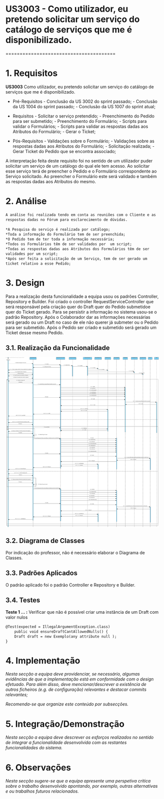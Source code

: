# US3003 - Como utilizador, eu pretendo solicitar um serviço do catálogo de serviços que me é disponibilizado.
=======================================


# 1. Requisitos


**US3003** Como utilizador, eu pretendo solicitar um serviço do catálogo de serviços que me é disponibilizado.

- Pré-Requisitos
		- Conclusão da US 3002 do sprint passado;
		- Conclusão da US 1004 do sprint passado;
		- Conclusão da US 1007 do sprint atual;

- Requisitos
		- Solicitar o serviço pretendido;
		- Preenchimento do Pedido para ser submetido;
		- Preenchimento do Formulário;
		- Scripts para validar o Formulários;
		- Scripts para validar as respostas dadas aos Atributos do Formulário;
		- Gerar o Ticket;

- Pós-Requisitos
		- Validações sobre o Formulário;
		- Validações sobre as respostas dadas aos Atributos do Formulário;
		- Solicitação realizada;
		- Gerar Ticket do Pedido que se encontra associado;

A interpretação feita deste requisito foi no sentido de um utilizador puder solicitar um serviço de um catálogo do qual ele tem acesso. Ao solicitar esse serviço terá de preencher o Pedido e o Formulário correspondente ao Serviço solicitado. Ao preencher o Formulário este será validado e também as respostas dadas aos Atributos do mesmo.

# 2. Análise

	A análise foi realizada tendo em conta as reuniões com o Cliente e as respostas dadas no Fórum para esclarecimento de dúvidas.

	*A Pesquisa do serviço é realizada por catálogo;
	*Toda a informação do Formulário tem de ser preenchida;
	*O Pedido tem de ter toda a informação necessária;
	*Todos os Formulários têm de ser validados por  um script;
	*Todas as respostas dadas aos Atributos dos Formulários têm de ser validades por um script;
	*Após ser feita a solicitação de um Serviço, tem de ser gerado um ticket relativo a esse Pedido;

# 3. Design

Para a realização desta funcionalidade a equipa usou os padrões Controller, Repository e Builder.
Foi criado o controller RequestServiceController que será responsável pela criação quer do Draft quer do Pedido submetidoe quer do Ticket gerado.
Para se persistir a informação no sistema usou-se o padrão Repository.
Após o Colaborador dar as informações necessárias será gerado ou um Draft no caso de ele não querer já submeter ou o Pedido para ser submetido.
Após o Pedido ser criado e submetido será gerado um Ticket desse mesmo Pedido.

## 3.1. Realização da Funcionalidade

![SD_US3003](SD/SD_US3003.svg)

## 3.2. Diagrama de Classes

Por indicação do professor, não é necessário elaborar o Diagrama de Classes.

## 3.3. Padrões Aplicados

O padrão aplicado foi o padrão Controller e Repository e Builder.

## 3.4. Testes 

**Teste 1 ... :** Verificar que não é possível criar uma instância de um Draft com valor nulos

	@Test(expected = IllegalArgumentException.class)
		public void ensureDraftCantAllowedNulls() {
		Draft draft = new Exemplo(any attribute null );
	}

# 4. Implementação

*Nesta secção a equipa deve providenciar, se necessário, algumas evidências de que a implementação está em conformidade com o design efetuado. Para além disso, deve mencionar/descrever a existência de outros ficheiros (e.g. de configuração) relevantes e destacar commits relevantes;*

*Recomenda-se que organize este conteúdo por subsecções.*

# 5. Integração/Demonstração

*Nesta secção a equipa deve descrever os esforços realizados no sentido de integrar a funcionalidade desenvolvida com as restantes funcionalidades do sistema.*

# 6. Observações

*Nesta secção sugere-se que a equipa apresente uma perspetiva critica sobre o trabalho desenvolvido apontando, por exemplo, outras alternativas e ou trabalhos futuros relacionados.*



